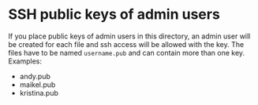 # SSH public keys of admin users

If you place public keys of admin users in this directory, an admin user will
be created for each file and ssh access will be allowed with the key. The files
have to be named `username.pub` and can contain more than one key. Examples:

- andy.pub
- maikel.pub
- kristina.pub
